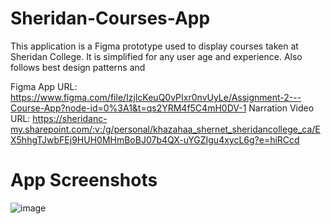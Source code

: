 # Sheridan-Courses-App
This application is a Figma prototype used to display courses taken at Sheridan College. It is simplified for any user age and experience. Also follows best design patterns and  

Figma App URL: https://www.figma.com/file/IzjlcKeuQ0vPIxr0nvUyLe/Assignment-2---Course-App?node-id=0%3A1&t=qs2YRM4f5C4mH0DV-1
Narration Video URL: https://sheridanc-my.sharepoint.com/:v:/g/personal/khazahaa_shernet_sheridancollege_ca/EX5hhgTJwbFEj9HUH0MHmBoBJ07b4QX-uYGZIgu4xycL6g?e=hiRCcd

# App Screenshots

![image](https://user-images.githubusercontent.com/94876933/220239981-0ceda692-cfb2-465e-b68e-6b953c677e57.png)
